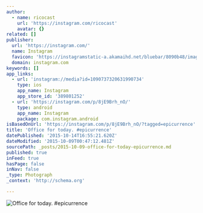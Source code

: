 ```yaml
---
author:
  - name: ricocast
    url: 'https://instagram.com/ricocast'
    avatar: {}
related: []
publisher:
  url: 'https://instagram.com/'
  name: Instagram
  favicon: 'https://instagramstatic-a.akamaihd.net/bluebar/8090b48/images/ico/favicon.ico'
  domain: instagram.com
keywords: []
app_links:
  - url: 'instagram://media?id=1090737320631990734'
    type: ios
    app_name: Instagram
    app_store_id: '389801252'
  - url: 'https://instagram.com/p/8jE9Brh_nO/'
    type: android
    app_name: Instagram
    package: com.instagram.android
isBasedOnUrl: 'https://instagram.com/p/8jE9Brh_nO/?tagged=epicurrence'
title: 'Office for today. #epicurrence'
datePublished: '2015-10-14T16:55:21.620Z'
dateModified: '2015-10-09T00:47:12.481Z'
sourcePath: _posts/2015-10-09-office-for-today-epicurrence.md
published: true
inFeed: true
hasPage: false
inNav: false
_type: Photograph
_context: 'http://schema.org'

---
```

![Office for today&period; &num;epicurrence](https://scontent.cdninstagram.com/hphotos-xaf1/t51.2885-15/s640x640/sh0.08/e35/12144270_962652170473762_876169801_n.jpg)